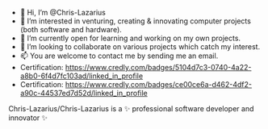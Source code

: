 - 👋 Hi, I’m @Chris-Lazarius
- 👀 I’m interested in venturing, creating & innovating computer projects (both software and hardware).
- 🌱 I’m currently open for learning and working on my own projects.
- 💞️ I’m looking to collaborate on various projects which catch my interest.
- 📫 You are welcome to contact me by sending me an email.
- Certification: https://www.credly.com/badges/5104d7c3-0740-4a22-a8b0-6f4d7fc103ad/linked_in_profile
- Certification: https://www.credly.com/badges/ce00ce6a-d462-4df2-a90c-44537ed7d52d/linked_in_profile

Chris-Lazarius/Chris-Lazarius is a ✨ professional software developer and innovator ✨

